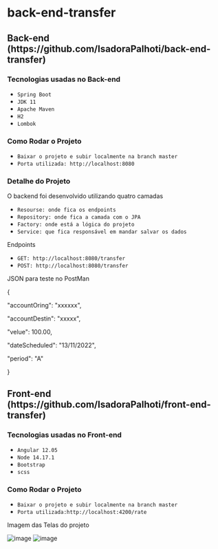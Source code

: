 # back-end-transfer
<h2> Back-end (https://github.com/IsadoraPalhoti/back-end-transfer) </h2>
<h3> Tecnologias usadas no Back-end </h3>

- `Spring Boot`
- `JDK 11`
- `Apache Maven`
- `H2`
- `Lombok`

<h3> Como Rodar o Projeto </h3>

- `Baixar o projeto e subir localmente na branch master`
- `Porta utilizada: http://localhost:8080`

<h3> Detalhe do Projeto </h3>
<p>O backend foi desenvolvido utilizando quatro camadas</p>

- `Resourse: onde fica os endpoints `
- `Repository: onde fica a camada com o JPA`
- `Factory: onde está a lógica do projeto`
- `Service: que fica responsável em mandar salvar os dados`

<p>Endpoints</p>

- `GET: http://localhost:8080/transfer`
- `POST: http://localhost:8080/transfer`

<p> JSON para teste no PostMan </p>
<p>{
      <p>"accountOring": "xxxxxx",</p>
      <p>"accountDestin": "xxxxx",</p>
      <p>"velue": 100.00,</p>
      <p>"dateScheduled": "13/11/2022",</p>
    <p>"period": "A"</p>
} </p>

<h2> Front-end (https://github.com/IsadoraPalhoti/front-end-transfer)</h2>
<h3> Tecnologias usadas no Front-end </h3>

- `Angular 12.05`
- `Node 14.17.1`
- `Bootstrap`
- `scss`

<h3> Como Rodar o Projeto </h3>

- `Baixar o projeto e subir localmente na branch master`
- `Porta utilizada:http://localhost:4200/rate`
<p> Imagem das Telas do projeto </p>

![image](https://user-images.githubusercontent.com/43323404/201694619-88daaac9-88ab-4447-9ab1-e45387ae68fc.png)
![image](https://user-images.githubusercontent.com/43323404/201694739-603e1e02-82d0-4369-879d-caf6e8cff0e1.png)
